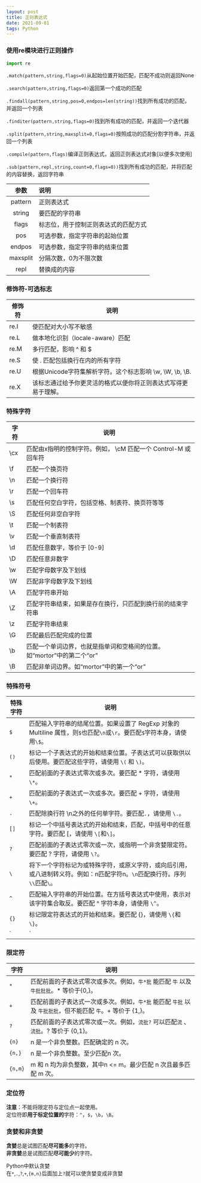 ```yaml
---
layout: post
title: 正则表达式
date: 2021-09-01
tags: Python
---
```


### 使用re模块进行正则操作

~~~python
import re
~~~

`.match(pattern,string,flags=0)`从起始位置开始匹配，匹配不成功则返回None

`.search(pattern,string,flags=0)`返回第一个成功的匹配

`.findall(pattern,string,pos=0,endpos=len(string))`找到所有成功的匹配，并返回一个列表

`.finditer(pattern,string,flags=0)`找到所有成功的匹配，并返回一个迭代器

`.split(pattern,string,maxsplit=0,flags=0)`按照成功的匹配分割字符串，并返回一个列表

`.compile(pattern,flags)`编译正则表达式，返回正则表达式对象[以便多次使用]

`.sub(pattern,repl,string,count=0,flags=0))`找到所有成功的匹配，并将匹配的内容替换，返回字符串

|   参数   | 说明                                 |
| :------: | :------------------------------------ |
| pattern  | 正则表达式                           |
|  string  | 要匹配的字符串                       |
|  flags   | 标志位，用于控制正则表达式的匹配方式 |
|   pos    | 可选参数，指定字符串的起始位置       |
|  endpos  | 可选参数，指定字符串的结束位置       |
| maxsplit | 分隔次数，0为不限次数                |
| repl | 替换成的内容 |

### 修饰符-可选标志

| 修饰符 | 说明                                                         |
| ------ | ------------------------------------------------------------ |
| re.I   | 使匹配对大小写不敏感                                         |
| re.L   | 做本地化识别（locale-aware）匹配                             |
| re.M   | 多行匹配，影响 ^ 和 $                                        |
| re.S   | 使 . 匹配包括换行在内的所有字符                              |
| re.U   | 根据Unicode字符集解析字符。这个标志影响 \w, \W, \b, \B.      |
| re.X   | 该标志通过给予你更灵活的格式以便你将正则表达式写得更易于理解。 |

### 特殊字符

| 字符 | 说明                                                         |
| ---- | ------------------------------------------------------------ |
| \cx  | 匹配由x指明的控制字符。例如， \cM 匹配一个 Control-M 或回车符 |
| \f   | 匹配一个换页符                                               |
| \n   | 匹配一个换行符                                               |
| \r   | 匹配一个回车符                                               |
| \s   | 匹配任何空白字符，包括空格、制表符、换页符等等               |
| \S   | 匹配任何非空白字符                                           |
| \t   | 匹配一个制表符                                               |
| \v   | 匹配一个垂直制表符                                           |
| \d   | 匹配任意数字，等价于 [0-9]                                   |
| \D   | 匹配任意非数字                                               |
| \w   | 匹配字母数字及下划线                                         |
| \W   | 匹配非字母数字及下划线                                       |
| \A   | 匹配字符串开始                                               |
| \Z   | 匹配字符串结束，如果是存在换行，只匹配到换行前的结束字符串   |
| \z   | 匹配字符串结束                                               |
| \G   | 匹配最后匹配完成的位置                                       |
| \b   | 匹配一个单词边界，也就是指单词和空格间的位置。如“mortor”中的第二个“or” |
| \B   | 匹配非单词边界。如“mortor”中的第一个“or”                     |



### 特殊符号

| 特殊字符 | 说明                                                         |
| -------- | ------------------------------------------------------------ |
| `$`     | 匹配输入字符串的结尾位置。如果设置了 RegExp 对象的 Multiline 属性，则`$`也匹配`\n`或`\r`。要匹配`$`字符本身，请使用`\$`。 |
| `() `| 标记一个子表达式的开始和结束位置。子表达式可以获取供以后使用。要匹配这些字符，请使用 `\(` 和 `\)`。 |
| `*` | 匹配前面的子表达式零次或多次。要匹配 * 字符，请使用 `\*`。 |
| `+` | 匹配前面的子表达式一次或多次。要匹配 + 字符，请使用 `\+`。 |
| `.` | 匹配除换行符 \n之外的任何单字符。要匹配`.`，请使用 `\.`。 |
| `[]` | 标记一个中括号表达式的开始和结束，匹配，中括号中的任意字符。要匹配 [，请使用 `\[`和`\]`。 |
| `?` | 匹配前面的子表达式零次或一次，或指明一个非贪婪限定符。要匹配 ? 字符，请使用 `\?`。 |
| `\` | 将下一个字符标记为或特殊字符，或原义字符，或向后引用，或八进制转义符。例如：n匹配字符n。`\n`匹配换行符。序列`\\`匹配`\`。 |
| `^` | 匹配输入字符串的开始位置。在方括号表达式中使用，表示对该字符集合取反。要匹配 ^ 字符本身，请使用 `\^`。 |
| `{}` | 标记限定符表达式的开始和结束。要匹配 {}，请使用 `\{`和`\}`。 |
| `|` | 匹配`|`前后的任意一项。要匹配 `|`请使用`\|` |

### 限定符

| 字符    | 说明                                                         |
| ------- | ------------------------------------------------------------ |
| `*`     | 匹配前面的子表达式零次或多次。例如，`牛*批` 能匹配 `牛` 以及 `牛批批批`。* 等价于{0,}。 |
| `+`     | 匹配前面的子表达式一次或多次。例如，`牛*批` 能匹配 `牛批` 以及 `牛批批批`，但不能匹配 `牛`。+ 等价于 {1,}。 |
| `?`     | 匹配前面的子表达式零次或一次。例如，`流批?` 可以匹配`流` 、`流批`。? 等价于 {0,1}。 |
| `{n}`   | n 是一个非负整数。匹配确定的 n 次。                          |
| `{n,}`  | n 是一个非负整数。至少匹配n 次。                             |
| `{n,m}` | m 和 n 均为非负整数，其中n <= m。最少匹配 n 次且最多匹配 m 次。 |



### 定位符

**注意**：不能将限定符与定位点一起使用。  
定位符即**用于标定位置的**字符：`^`，`$`，`\b`，`\B`。

### 贪婪和非贪婪

**贪婪**总是试图匹配**尽可能多**的字符。  
**非贪婪**总是试图匹配**尽可能少**的字符。

Python中默认贪婪  
在`*`,`.`,`?`,`+`,`{m,n}`后面加上`?`就可以使贪婪变成非贪婪

